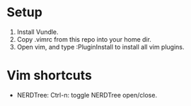 
# Setup

1. Install Vundle.
2. Copy .vimrc from this repo into your home dir.
3. Open vim, and type :PluginInstall to install all vim plugins.


# Vim shortcuts

- NERDTree:
Ctrl-n: toggle NERDTree open/close.

